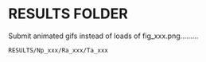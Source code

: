 # RESULTS FOLDER
Submit animated gifs instead of loads of fig_xxx.png.........

`RESULTS/Np_xxx/Ra_xxx/Ta_xxx`
